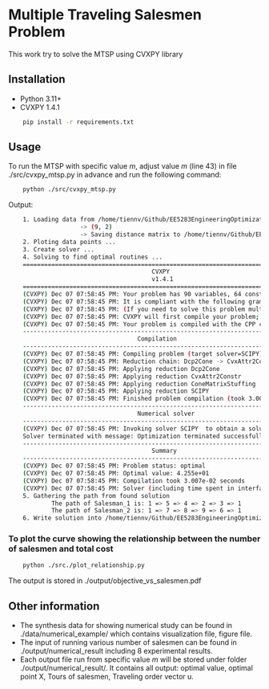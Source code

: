 # Multiple Traveling Salesmen Problem

This work try to solve the MTSP using CVXPY library

## Installation
- Python 3.11+
- CVXPY 1.4.1

```bash
    pip install -r requirements.txt
```

## Usage
To run the MTSP with specific value $m$, adjust value $m$ (line 43) in file ./src/cvxpy_mtsp.py in advance and run the following command:

```bash
    python ./src/cvxpy_mtsp.py
```

Output:
```bash
    1. Loading data from /home/tiennv/Github/EE5283EngineeringOptimization/FinalProject/data/numerical_example/data.csv ...
                    -> (9, 2)
                    -> Saving distance matrix to /home/tiennv/Github/EE5283EngineeringOptimization/FinalProject/data/numerical_example/data.distance.csv
    2. Ploting data points ...
    3. Create solver ...
    4. Solving to find optimal routines ...
    ===============================================================================
                                        CVXPY                                     
                                        v1.4.1                                    
    ===============================================================================
    (CVXPY) Dec 07 07:58:45 PM: Your problem has 90 variables, 64 constraints, and 0 parameters.
    (CVXPY) Dec 07 07:58:45 PM: It is compliant with the following grammars: DCP, DQCP
    (CVXPY) Dec 07 07:58:45 PM: (If you need to solve this problem multiple times, but with different data, consider using parameters.)
    (CVXPY) Dec 07 07:58:45 PM: CVXPY will first compile your problem; then, it will invoke a numerical solver to obtain a solution.
    (CVXPY) Dec 07 07:58:45 PM: Your problem is compiled with the CPP canonicalization backend.
    -------------------------------------------------------------------------------
                                    Compilation                                  
    -------------------------------------------------------------------------------
    (CVXPY) Dec 07 07:58:45 PM: Compiling problem (target solver=SCIPY).
    (CVXPY) Dec 07 07:58:45 PM: Reduction chain: Dcp2Cone -> CvxAttr2Constr -> ConeMatrixStuffing -> SCIPY
    (CVXPY) Dec 07 07:58:45 PM: Applying reduction Dcp2Cone
    (CVXPY) Dec 07 07:58:45 PM: Applying reduction CvxAttr2Constr
    (CVXPY) Dec 07 07:58:45 PM: Applying reduction ConeMatrixStuffing
    (CVXPY) Dec 07 07:58:45 PM: Applying reduction SCIPY
    (CVXPY) Dec 07 07:58:45 PM: Finished problem compilation (took 3.007e-02 seconds).
    -------------------------------------------------------------------------------
                                    Numerical solver                               
    -------------------------------------------------------------------------------
    (CVXPY) Dec 07 07:58:45 PM: Invoking solver SCIPY  to obtain a solution.
    Solver terminated with message: Optimization terminated successfully. (HiGHS Status 7: Optimal)
    -------------------------------------------------------------------------------
                                        Summary                                    
    -------------------------------------------------------------------------------
    (CVXPY) Dec 07 07:58:45 PM: Problem status: optimal
    (CVXPY) Dec 07 07:58:45 PM: Optimal value: 4.255e+01
    (CVXPY) Dec 07 07:58:45 PM: Compilation took 3.007e-02 seconds
    (CVXPY) Dec 07 07:58:45 PM: Solver (including time spent in interface) took 1.740e-02 seconds
    5. Gathering the path from found solution
            The path of Salesman_1 is: 1 => 5 => 4 => 2 => 3 => 1
            The path of Salesman_2 is: 1 => 7 => 8 => 9 => 6 => 1
    6. Write solution into /home/tiennv/Github/EE5283EngineeringOptimization/FinalProject/output/output_2_data.json ...
```
### To plot the curve showing the relationship between the number of salesmen and total cost
```bash
    python ./src./plot_relationship.py
``` 
The output is stored in ./output/objective_vs_salesmen.pdf


## Other information
- The synthesis data for showing numerical study can be found in ./data/numerical_example/ which contains visualization file, figure file.
- The input of running various number of salesmen can be found in ./output/numerical_result including 8 experimental results.
- Each output file run from specific value $m$ will be stored under folder ./output/numerical_result/. It contains all output: optimal value, optimal point X, Tours of salesmen, Traveling order vector u.  


